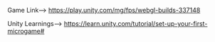 Game Link-->
https://play.unity.com/mg/fps/webgl-builds-337148

Unity Learnings-->
https://learn.unity.com/tutorial/set-up-your-first-microgame#
